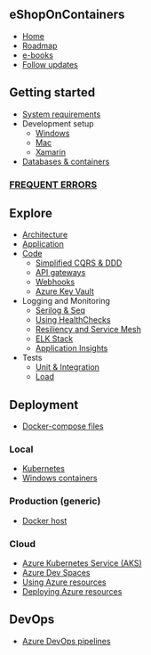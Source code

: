 ## eShopOnContainers

- [Home](Home)
- [Roadmap](Roadmap)
- [e-books](eBooks)
- [Follow updates](https://github.com/dotnet-architecture/News/issues?q=is%3Aopen+is%3Aissue)

## Getting started

- [System requirements](System-requirements)
- Development setup
  - [Windows](Windows-setup)
  - [Mac](Mac-setup)
  - [Xamarin](Xamarin-setup)
- [Databases & containers](Databases-and-containers)

### [FREQUENT ERRORS](Frecuent-errors)

## Explore

- [Architecture](Architecture)
- [Application](Explore-the-application)
- [Code](Explore-the-code)
  - [Simplified CQRS & DDD](Simplified-CQRS-and-DDD)
  - [API gateways](API-gateways)
  - [Webhooks](Webhooks)
  - [Azure Key Vault](Azure-Key-Vault)
- Logging and Monitoring
  - [Serilog & Seq](Serilog-and-Seq)
  - [Using HealthChecks](Using-HealthChecks)
  - [Resiliency and Service Mesh](Resiliency-and-mesh)
  - [ELK Stack](ELK-Stack)
  - [Application Insights](Application-Insights)
- Tests
  - [Unit & Integration](Unit-and-integration-testing)
  - [Load](Load-testing)

## Deployment

- [Docker-compose files](Docker-compose-deployment-files)

### Local

- [Kubernetes](Deploy-to-Local-Kubernetes)
- [Windows containers](Deploy-to-Windows-containers)

### Production (generic)

- [Docker host](Docker-host)

### Cloud

- [Azure Kubernetes Service (AKS)](Deploy-to-Azure-Kubernetes-Service-(AKS))
- [Azure Dev Spaces](Azure-Dev-Spaces)
- [Using Azure resources](Using-Azure-resources)
- [Deploying Azure resources](Deploying-Azure-resources)

## DevOps

- [Azure DevOps pipelines](Azure-DevOps-pipelines)
